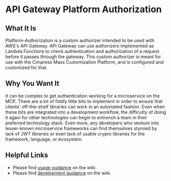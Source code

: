 ﻿# API Gateway Platform Authorization

## What It Is

Platform-Authorization is a custom authorizer intended to be used with AWS's API Gateway. API Gateway can use authorizers implemented as Lambda Functions to check authentication and authorization of a request before it passes through the gateway. This custom authorizer is meant for use with the Cimpress Mass Customization Platform, and is configured and customized for that.

## Why You Want It

It can be complex to get authentication working for a microservice on the MCP. There are a lot of fiddly little bits to implement in order to ensure that clients' off-the-shelf libraries can work in an automated fashion. Even when these bits are integrated into a development workflow, the difficulty of doing it again for other technologies can begin to entrench a team in their preferred technology stack. Even more, any developers who venture into lesser-known microservice frameworks can find themselves stymied by lack of JWT libraries or even lack of usable crypro libraries for the framework, language, or ecosystem.

## Helpful Links

* Please find [usage guidance][] on the wiki.
* Please find [development guidance][] on the wiki.

[usage guidance]: https://cimpress.githost.io/cosborn/platform-authorizer/wikis/How-To-Use-It
[development guidance]: https://cimpress.githost.io/cosborn/platform-authorizer/wikis/How-to-Develop-It
